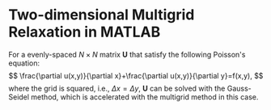 # Two-dimensional Multigrid Relaxation in MATLAB

For a evenly-spaced $N\times N$ matrix $\textbf{U}$ that satisfy the following Poisson's equation:
$$
    \frac{\partial u(x,y)}{\partial x}+\frac{\partial u(x,y)}{\partial y}=f(x,y),
$$
where the grid is squared, i.e., $\Delta x=\Delta y$, $\textbf{U}$ can be solved with the Gauss-Seidel method, which is accelerated with the multigrid method in this case.
